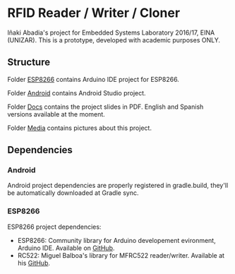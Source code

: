 # RFID Reader / Writer / Cloner

Iñaki Abadia's project for Embedded Systems Laboratory 2016/17, EINA (UNIZAR). This is a prototype, developed with academic purposes ONLY.

## Structure

Folder [ESP8266](https://github.com/iAbadia/Laboratorio-Empotrados-2016-17/tree/master/ESP8266) contains Arduino IDE project for ESP8266.

Folder [Android](https://github.com/iAbadia/Laboratorio-Empotrados-2016-17/tree/master/Android) contains Android Studio project.

Folder [Docs](https://github.com/iAbadia/Laboratorio-Empotrados-2016-17/tree/master/Docs) contains the project slides in PDF. English and Spanish versions available at the moment.

Folder [Media](https://github.com/iAbadia/Laboratorio-Empotrados-2016-17/tree/master/Media) contains pictures about this project.

## Dependencies

### Android
Android project dependencies are properly registered in gradle.build, they'll be automatically downloaded at Gradle sync.

### ESP8266
ESP8266 project dependencies:

* ESP8266: Community library for Arduino developement evironment, Arduino IDE. Available on [GitHub](https://github.com/esp8266/Arduino).
* RC522: Miguel Balboa's library for MFRC522 reader/writer. Available at his [GitHub](https://github.com/miguelbalboa/rfid).